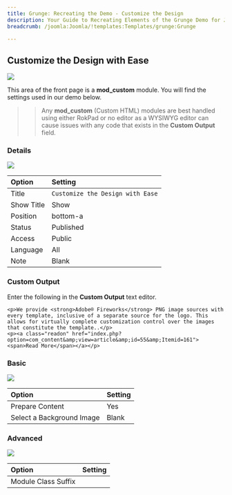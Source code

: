 ```yaml
---
title: Grunge: Recreating the Demo - Customize the Design
description: Your Guide to Recreating Elements of the Grunge Demo for Joomla
breadcrumb: /joomla:Joomla/!templates:Templates/grunge:Grunge

---
```


Customize the Design with Ease
-----

![][demo]

This area of the front page is a **mod_custom** module. You will find the settings used in our demo below.

>> Any **mod_custom** (Custom HTML) modules are best handled using either RokPad or no editor as a WYSIWYG editor can cause issues with any code that exists in the **Custom Output** field.

### Details

![][demo2]

| Option     | Setting                          |  
| :--------- | :------------------------------- |  
| Title      | `Customize the Design with Ease` |  
| Show Title | Show                             |  
| Position   | bottom-a                         |  
| Status     | Published                        |  
| Access     | Public                           |  
| Language   | All                              |  
| Note       | Blank                            |  

### Custom Output

Enter the following in the **Custom Output** text editor.

~~~
<p>We provide <strong>Adobe® Fireworks</strong> PNG image sources with every template, inclusive of a separate source for the logo. This allows for virtually complete customization control over the images that constitute the template..</p>
<p><a class="readon" href="index.php?option=com_content&amp;view=article&amp;id=55&amp;Itemid=161"><span>Read More</span></a></p>
~~~

### Basic

![][demo3]

| Option                    | Setting |  
| :------------------------ | :------ |  
| Prepare Content           | Yes     |  
| Select a Background Image | Blank   |

### Advanced

![][demo4]

| Option              | Setting |  
| :------------------ | :------ |  
| Module Class Suffix |         |  

[demo]: assets/demo_7.jpeg
[demo2]: assets/custom_1.jpeg
[demo3]: assets/custom_2.jpeg
[demo4]: assets/custom_3.jpeg